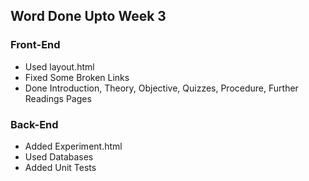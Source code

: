 ## Word Done Upto Week 3

### Front-End 
<ul>
    <li>Used layout.html</li>
    <li>Fixed Some Broken Links</li>
    <li>Done Introduction, Theory, Objective, Quizzes, Procedure, Further Readings Pages</li>
</ul>

### Back-End
<ul>
    <li>Added Experiment.html</li>
    <li>Used Databases</li>
    <li>Added Unit Tests</li>
</ul>

